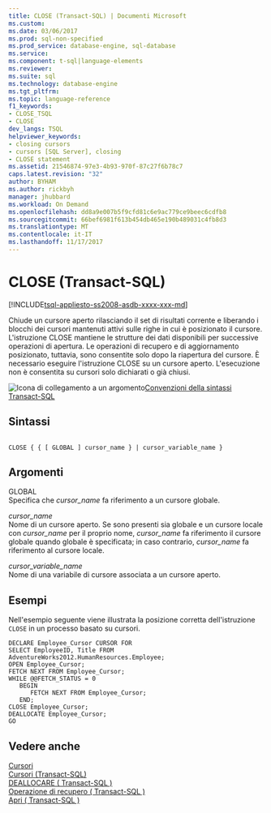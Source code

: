 ```yaml
---
title: CLOSE (Transact-SQL) | Documenti Microsoft
ms.custom: 
ms.date: 03/06/2017
ms.prod: sql-non-specified
ms.prod_service: database-engine, sql-database
ms.service: 
ms.component: t-sql|language-elements
ms.reviewer: 
ms.suite: sql
ms.technology: database-engine
ms.tgt_pltfrm: 
ms.topic: language-reference
f1_keywords:
- CLOSE_TSQL
- CLOSE
dev_langs: TSQL
helpviewer_keywords:
- closing cursors
- cursors [SQL Server], closing
- CLOSE statement
ms.assetid: 21546874-97e3-4b93-970f-87c27f6b78c7
caps.latest.revision: "32"
author: BYHAM
ms.author: rickbyh
manager: jhubbard
ms.workload: On Demand
ms.openlocfilehash: dd8a9e007b5f9cfd81c6e9ac779ce9beec6cdfb8
ms.sourcegitcommit: 66bef6981f613b454db465e190b489031c4fb8d3
ms.translationtype: MT
ms.contentlocale: it-IT
ms.lasthandoff: 11/17/2017
---
```

# <a name="close-transact-sql"></a>CLOSE (Transact-SQL)
[!INCLUDE[tsql-appliesto-ss2008-asdb-xxxx-xxx-md](../../includes/tsql-appliesto-ss2008-asdb-xxxx-xxx-md.md)]

  Chiude un cursore aperto rilasciando il set di risultati corrente e liberando i blocchi dei cursori mantenuti attivi sulle righe in cui è posizionato il cursore. L'istruzione CLOSE mantiene le strutture dei dati disponibili per successive operazioni di apertura. Le operazioni di recupero e di aggiornamento posizionato, tuttavia, sono consentite solo dopo la riapertura del cursore. È necessario eseguire l'istruzione CLOSE su un cursore aperto. L'esecuzione non è consentita su cursori solo dichiarati o già chiusi.  
  
 ![Icona di collegamento a un argomento](../../database-engine/configure-windows/media/topic-link.gif "Icona di collegamento a un argomento")[Convenzioni della sintassi Transact-SQL](../../t-sql/language-elements/transact-sql-syntax-conventions-transact-sql.md)  
  
## <a name="syntax"></a>Sintassi  
  
```  
  
CLOSE { { [ GLOBAL ] cursor_name } | cursor_variable_name }  
```  
  
## <a name="arguments"></a>Argomenti  
 GLOBAL  
 Specifica che *cursor_name* fa riferimento a un cursore globale.  
  
 *cursor_name*  
 Nome di un cursore aperto. Se sono presenti sia globale e un cursore locale con *cursor_name* per il proprio nome, *cursor_name* fa riferimento il cursore globale quando globale è specificata; in caso contrario, *cursor_name* fa riferimento al cursore locale.  
  
 *cursor_variable_name*  
 Nome di una variabile di cursore associata a un cursore aperto.  
  
## <a name="examples"></a>Esempi  
 Nell'esempio seguente viene illustrata la posizione corretta dell'istruzione `CLOSE` in un processo basato su cursori.  
  
```  
DECLARE Employee_Cursor CURSOR FOR  
SELECT EmployeeID, Title FROM AdventureWorks2012.HumanResources.Employee;  
OPEN Employee_Cursor;  
FETCH NEXT FROM Employee_Cursor;  
WHILE @@FETCH_STATUS = 0  
   BEGIN  
      FETCH NEXT FROM Employee_Cursor;  
   END;  
CLOSE Employee_Cursor;  
DEALLOCATE Employee_Cursor;  
GO  
```  
  
## <a name="see-also"></a>Vedere anche  
 [Cursori](../../relational-databases/cursors.md)   
 [Cursori &#40;Transact-SQL&#41;](../../t-sql/language-elements/cursors-transact-sql.md)   
 [DEALLOCARE &#40; Transact-SQL &#41;](../../t-sql/language-elements/deallocate-transact-sql.md)   
 [Operazione di recupero &#40; Transact-SQL &#41;](../../t-sql/language-elements/fetch-transact-sql.md)   
 [Apri &#40; Transact-SQL &#41;](../../t-sql/language-elements/open-transact-sql.md)  
  
  
